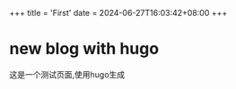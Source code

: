 +++
title = 'First'
date = 2024-06-27T16:03:42+08:00
+++

# new blog with hugo



这是一个测试页面,使用hugo生成
